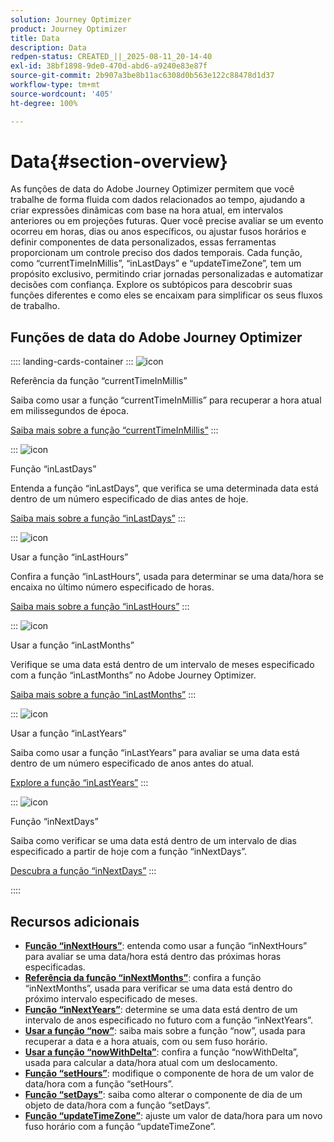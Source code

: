 ```yaml
---
solution: Journey Optimizer
product: Journey Optimizer
title: Data
description: Data
redpen-status: CREATED_||_2025-08-11_20-14-40
exl-id: 38bf1898-9de0-470d-abd6-a9240e83e87f
source-git-commit: 2b907a3be8b11ac6308d0b563e122c88478d1d37
workflow-type: tm+mt
source-wordcount: '405'
ht-degree: 100%

---
```


# Data{#section-overview}

As funções de data do Adobe Journey Optimizer permitem que você trabalhe de forma fluida com dados relacionados ao tempo, ajudando a criar expressões dinâmicas com base na hora atual, em intervalos anteriores ou em projeções futuras. Quer você precise avaliar se um evento ocorreu em horas, dias ou anos específicos, ou ajustar fusos horários e definir componentes de data personalizados, essas ferramentas proporcionam um controle preciso dos dados temporais. Cada função, como “currentTimeInMillis”, “inLastDays” e “updateTimeZone”, tem um propósito exclusivo, permitindo criar jornadas personalizadas e automatizar decisões com confiança. Explore os subtópicos para descobrir suas funções diferentes e como eles se encaixam para simplificar os seus fluxos de trabalho.

## Funções de data do Adobe Journey Optimizer

:::: landing-cards-container
:::
![icon](https://cdn.experienceleague.adobe.com/icons/code-branch.svg?lang=pt-BR)

Referência da função “currentTimeInMillis”

Saiba como usar a função “currentTimeInMillis” para recuperar a hora atual em milissegundos de época.

[Saiba mais sobre a função “currentTimeInMillis”](../using/building-journeys/functions/functioncurrenttimeinmillis.md)
:::

:::
![icon](https://cdn.experienceleague.adobe.com/icons/code-branch.svg?lang=pt-BR)

Função “inLastDays”

Entenda a função “inLastDays”, que verifica se uma determinada data está dentro de um número especificado de dias antes de hoje.

[Saiba mais sobre a função “inLastDays”](../using/building-journeys/functions/functioninlastdays.md)
:::

:::
![icon](https://cdn.experienceleague.adobe.com/icons/code-branch.svg?lang=pt-BR)

Usar a função “inLastHours”

Confira a função “inLastHours”, usada para determinar se uma data/hora se encaixa no último número especificado de horas.

[Saiba mais sobre a função “inLastHours”](../using/building-journeys/functions/functioninlasthours.md)
:::

:::
![icon](https://cdn.experienceleague.adobe.com/icons/code-branch.svg?lang=pt-BR)

Usar a função “inLastMonths”

Verifique se uma data está dentro de um intervalo de meses especificado com a função “inLastMonths” no Adobe Journey Optimizer.

[Saiba mais sobre a função “inLastMonths”](../using/building-journeys/functions/functioninlastmonths.md)
:::

:::
![icon](https://cdn.experienceleague.adobe.com/icons/code-branch.svg?lang=pt-BR)

Usar a função “inLastYears”

Saiba como usar a função “inLastYears” para avaliar se uma data está dentro de um número especificado de anos antes do atual.

[Explore a função “inLastYears”](../using/building-journeys/functions/functioninlastyears.md)
:::

:::
![icon](https://cdn.experienceleague.adobe.com/icons/code-branch.svg?lang=pt-BR)

Função “inNextDays”

Saiba como verificar se uma data está dentro de um intervalo de dias especificado a partir de hoje com a função “inNextDays”.

[Descubra a função “inNextDays”](../using/building-journeys/functions/functioninnextdays.md)
:::

::::


## Recursos adicionais

- **[Função “inNextHours”](../using/building-journeys/functions/functioninnexthours.md)**: entenda como usar a função “inNextHours” para avaliar se uma data/hora está dentro das próximas horas especificadas.
- **[Referência da função “inNextMonths”](../using/building-journeys/functions/functioninnextmonths.md)**: confira a função “inNextMonths”, usada para verificar se uma data está dentro do próximo intervalo especificado de meses.
- **[Função “inNextYears”](../using/building-journeys/functions/functioninnextyears.md)**: determine se uma data está dentro de um intervalo de anos especificado no futuro com a função “inNextYears”.
- **[Usar a função “now”](../using/building-journeys/functions/functionnow.md)**: saiba mais sobre a função “now”, usada para recuperar a data e a hora atuais, com ou sem fuso horário.
- **[Usar a função “nowWithDelta”](../using/building-journeys/functions/functionnowwithdelta.md)**: confira a função “nowWithDelta”, usada para calcular a data/hora atual com um deslocamento.
- **[Função “setHours”](../using/building-journeys/functions/functionsethours.md)**: modifique o componente de hora de um valor de data/hora com a função “setHours”.
- **[Função “setDays”](../using/building-journeys/functions/functionsetdays.md)**: saiba como alterar o componente de dia de um objeto de data/hora com a função “setDays”.
- **[Função “updateTimeZone”](../using/building-journeys/functions/functionupdatetimezone.md)**: ajuste um valor de data/hora para um novo fuso horário com a função “updateTimeZone”.
